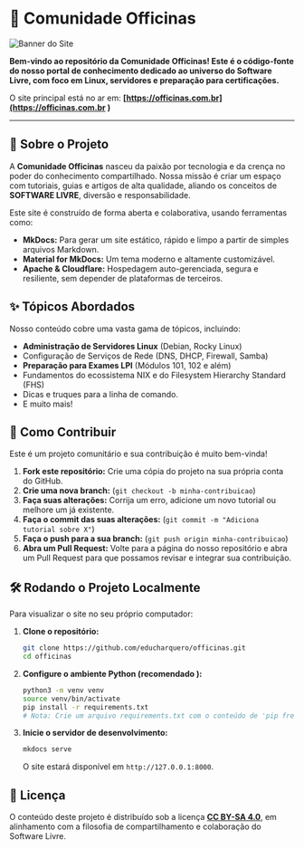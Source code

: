 # 🐧 Comunidade Officinas

![Banner do Site](../imagens/officinas.png) 
<!-- Sugestão: Crie um banner legal para o projeto e coloque aqui! -->

**Bem-vindo ao repositório da Comunidade Officinas! Este é o código-fonte do nosso portal de conhecimento dedicado ao universo do Software Livre, com foco em Linux, servidores e preparação para certificações.**

O site principal está no ar em: **[https://officinas.com.br](https://officinas.com.br )**

---

## 🎯 Sobre o Projeto

A **Comunidade Officinas** nasceu da paixão por tecnologia e da crença no poder do conhecimento compartilhado. Nossa missão é criar um espaço com tutoriais, guias e artigos de alta qualidade, aliando os conceitos de **<span class="text-red-code">SOFTWARE LIVRE</span>**, diversão e responsabilidade.

Este site é construído de forma aberta e colaborativa, usando ferramentas como:

*   **MkDocs:** Para gerar um site estático, rápido e limpo a partir de simples arquivos Markdown.
*   **Material for MkDocs:** Um tema moderno e altamente customizável.
*   **Apache & Cloudflare:** Hospedagem auto-gerenciada, segura e resiliente, sem depender de plataformas de terceiros.

## ✨ Tópicos Abordados

Nosso conteúdo cobre uma vasta gama de tópicos, incluindo:

*   **Administração de Servidores Linux** (Debian, Rocky Linux)
*   Configuração de Serviços de Rede (DNS, DHCP, Firewall, Samba)
*   **Preparação para Exames LPI** (Módulos 101, 102 e além)
*   Fundamentos do ecossistema NIX e do Filesystem Hierarchy Standard (FHS)
*   Dicas e truques para a linha de comando.
*   E muito mais!

## 🚀 Como Contribuir

Este é um projeto comunitário e sua contribuição é muito bem-vinda!

1.  **Fork este repositório:** Crie uma cópia do projeto na sua própria conta do GitHub.
2.  **Crie uma nova branch:** (`git checkout -b minha-contribuicao`)
3.  **Faça suas alterações:** Corrija um erro, adicione um novo tutorial ou melhore um já existente.
4.  **Faça o commit das suas alterações:** (`git commit -m "Adiciona tutorial sobre X"`)
5.  **Faça o push para a sua branch:** (`git push origin minha-contribuicao`)
6.  **Abra um Pull Request:** Volte para a página do nosso repositório e abra um Pull Request para que possamos revisar e integrar sua contribuição.

## 🛠️ Rodando o Projeto Localmente

Para visualizar o site no seu próprio computador:

1.  **Clone o repositório:**
    ```bash
    git clone https://github.com/educharquero/officinas.git
    cd officinas
    ```

2.  **Configure o ambiente Python (recomendado ):**
    ```bash
    python3 -m venv venv
    source venv/bin/activate
    pip install -r requirements.txt 
    # Nota: Crie um arquivo requirements.txt com o conteúdo de 'pip freeze'
    ```

3.  **Inicie o servidor de desenvolvimento:**
    ```bash
    mkdocs serve
    ```
    O site estará disponível em `http://127.0.0.1:8000`.

## 📜 Licença

O conteúdo deste projeto é distribuído sob a licença **[CC BY-SA 4.0](https://creativecommons.org/licenses/by-sa/4.0/ )**, em alinhamento com a filosofia de compartilhamento e colaboração do Software Livre.


